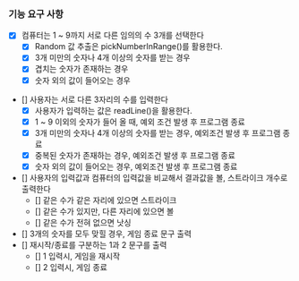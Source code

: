 ### 기능 요구 사항
- [X] 컴퓨터는 1 ~ 9까지 서로 다른 임의의 수 3개를 선택한다
  - [X] Random 값 추출은 pickNumberInRange()를 활용한다.
  - [X] 3개 미만의 숫자나 4개 이상의 숫자를 받는 경우
  - [X] 겹치는 숫자가 존재하는 경우
  - [X] 숫자 외의 값이 들어오는 경우
- [] 사용자는 서로 다른 3자리의 수를 입력한다
  - [X] 사용자가 입력하는 값은 readLine()을 활용한다.
  - [X] 1 ~ 9 이외의 숫자가 들어 올 때, 예외 조건 발생 후 프로그램 종료 
  - [X] 3개 미만의 숫자나 4개 이상의 숫자를 받는 경우, 예외조건 발생 후 프로그램 종료
  - [X] 중복된 숫자가 존재하는 경우, 예외조건 발생 후 프로그램 종료
  - [X] 숫자 외의 값이 들어오는 경우, 예외조건 발생 후 프로그램 종료
- [] 사용자의 입력값과 컴퓨터의 입력값을 비교해서 결과값을 볼, 스트라이크 개수로 출력한다
  - [] 같은 수가 같은 자리에 있으면 스트라이크
  - [] 같은 수가 있지만, 다른 자리에 있으면 볼
  - [] 같은 수가 전혀 없으면 낫싱
- [] 3개의 숫자를 모두 맞힐 경우, 게임 종료 문구 출력
- [] 재시작/종료를 구분하는 1과 2 문구를 출력
  - [] 1 입력시, 게임을 재시작
  - [] 2 입력시, 게임 종료

